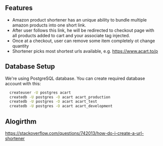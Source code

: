 ## Features
- Amazon product shortener has an unique ability to bundle multiple amazon products into one short link.
- After user follows this link, he will be redirected to checkout page with all products added to cart and your associate tag injected.
- Once at a checkout, user can remove some item completely ot change quantity
- Shortener picks most shortest urls available, e.g. https://www.acart.to/p


## Database Setup

We're using PostgreSQL database. You can create required database account with this:

```bash
  createuser -U postgres acart
  createdb -U postgres -O acart acart_production
  createdb -U postgres -O acart acart_test
  createdb -U postgres -O acart acart_development
```

## Alogirthm

https://stackoverflow.com/questions/742013/how-do-i-create-a-url-shortener
